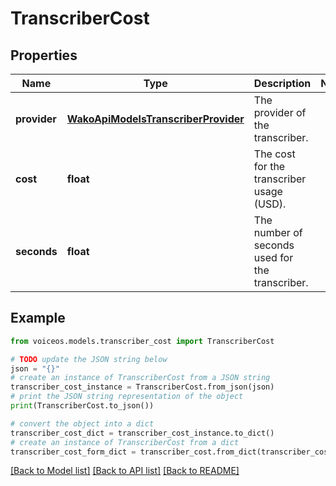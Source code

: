 # TranscriberCost


## Properties

Name | Type | Description | Notes
------------ | ------------- | ------------- | -------------
**provider** | [**WakoApiModelsTranscriberProvider**](WakoApiModelsTranscriberProvider.md) | The provider of the transcriber. | 
**cost** | **float** | The cost for the transcriber usage (USD). | 
**seconds** | **float** | The number of seconds used for the transcriber. | 

## Example

```python
from voiceos.models.transcriber_cost import TranscriberCost

# TODO update the JSON string below
json = "{}"
# create an instance of TranscriberCost from a JSON string
transcriber_cost_instance = TranscriberCost.from_json(json)
# print the JSON string representation of the object
print(TranscriberCost.to_json())

# convert the object into a dict
transcriber_cost_dict = transcriber_cost_instance.to_dict()
# create an instance of TranscriberCost from a dict
transcriber_cost_form_dict = transcriber_cost.from_dict(transcriber_cost_dict)
```
[[Back to Model list]](../README.md#documentation-for-models) [[Back to API list]](../README.md#documentation-for-api-endpoints) [[Back to README]](../README.md)


